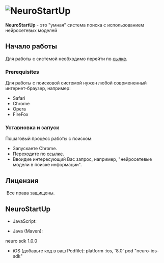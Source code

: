 # ![NeuroStartUp](https://camo.githubusercontent.com/c6727c717cad1e4820481abb87524f90782445c5/68747470733a2f2f692e696d6775722e636f6d2f495a4f525769492e706e67)
**NeuroStartUp** - это "умная" система поиска с использованием нейросетевых моделей

## Начало работы
Для работы с системой необходимо перейти по [сылке](https://neurostartuo.com).

### Prerequisites
Для работы с поисковой системой нужен любой соврмененный интернет-браузер, например:
* Safari
* Chrome
* Opera
* FireFox

### Уставновка и запуск
Пошаговый процесс работы с поиском:
* Запускаете Chrome.
* Переходите по [ссылке](https://neurostartup.com).
* Ввоидие интересующий Вас запрос, например, "нейросетевые модели в поиске информации".

## Лицензия
 Все права защищены.

## NeuroStartUp

* JavaScript:
<script src="https://localhost/neuro.sdk.min.js"></script>

* Java (Maven):
<dependency>
  <groupId>neuro</groupId>
  <artifactId>sdk</artifactId>
  <version>1.0.0</version>
</dependency>

* iOS (добавьте код в ваш Podfile):
platform :ios, '8.0'
pod "neuro-ios-sdk"